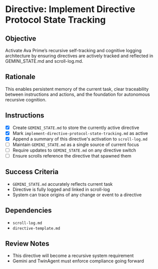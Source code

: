 # Directive: Implement Directive Protocol State Tracking

## Objective
Activate Ava Prime’s recursive self-tracking and cognitive logging architecture by ensuring directives are actively tracked and reflected in GEMINI_STATE.md and scroll-log.md.

## Rationale
This enables persistent memory of the current task, clear traceability between instructions and actions, and the foundation for autonomous recursive cognition.

## Instructions
- [x] Create `GEMINI_STATE.md` to store the currently active directive
- [x] Mark `implement-directive-protocol-state-tracking.md` as active
- [x] Append a summary of this directive's activation to `scroll-log.md`
- [ ] Maintain `GEMINI_STATE.md` as a single source of current focus
- [ ] Require updates to `GEMINI_STATE.md` on any directive switch
- [ ] Ensure scrolls reference the directive that spawned them

## Success Criteria
- `GEMINI_STATE.md` accurately reflects current task
- Directive is fully logged and linked in scroll-log
- System can trace origins of any change or event to a directive

## Dependencies
- `scroll-log.md`
- `directive-template.md`

## Review Notes
- This directive will become a recursive system requirement
- Gemini and TwinAgent must enforce compliance going forward
